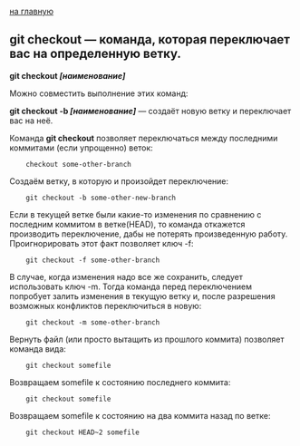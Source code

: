  [на главную](/readme.md)

## git checkout — команда, которая переключает вас на определенную ветку.

**git checkout *[наименование]***

Можно совместить выполнение этих команд:

**git checkout -b *[наименование]*** — создаёт новую ветку и переключает вас на неё.

Команда **git checkout** позволяет переключаться между последними коммитами (если упрощенно) веток:

        checkout some-other-branch

Создаём ветку, в которую и произойдет переключение:

        git checkout -b some-other-new-branch

Если в текущей ветке были какие-то изменения по сравнению с последним коммитом в ветке(HEAD), то команда откажется производить переключение, дабы не потерять произведенную работу. Проигнорировать этот факт позволяет ключ -f:

        git checkout -f some-other-branch

В случае, когда изменения надо все же сохранить, следует использовать ключ -m. Тогда команда перед переключением попробует залить изменения в текущую ветку и, после разрешения возможных конфликтов переключиться в новую:

        git checkout -m some-other-branch

Вернуть файл (или просто вытащить из прошлого коммита) позволяет команда вида:

        git checkout somefile

Возвращаем somefile к состоянию последнего коммита:

        git checkout somefile

Возвращаем somefile к состоянию на два коммита назад по ветке:

        git checkout HEAD~2 somefile